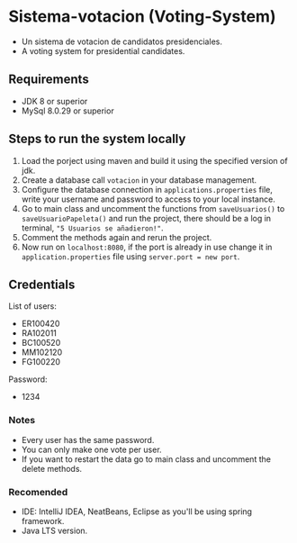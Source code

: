 # Sistema-votacion (Voting-System)
+ Un sistema de votacion de candidatos presidenciales.
+ A voting system for presidential candidates.

## Requirements
+ JDK 8 or superior
+ MySql 8.0.29 or superior

## Steps to run the system locally
1. Load the porject using maven and build it using the specified version of jdk.
2. Create a database call `votacion` in your database management.
3. Configure the database connection in `applications.properties` file, write your username and password to access to your local instance.
4. Go to main class and uncomment the functions from `saveUsuarios()` to `saveUsuarioPapeleta()` and run the project, there should be a log in terminal, `"5 Usuarios se añadieron!"`.
5. Comment the methods again and rerun the project.
6. Now run on `localhost:8080`, if the port is already in use change it in `application.properties` file using `server.port = new port`.

## Credentials
List of users:
+ ER100420
+ RA102011
+ BC100520
+ MM102120
+ FG100220

Password:
+ 1234

### Notes
+ Every user has the same password.
+ You can only make one vote per user.
+ If you want to restart the data go to main class and uncomment the delete methods.

### Recomended
+ IDE: IntelliJ IDEA, NeatBeans, Eclipse as you'll be using spring framework.
+ Java LTS version.
